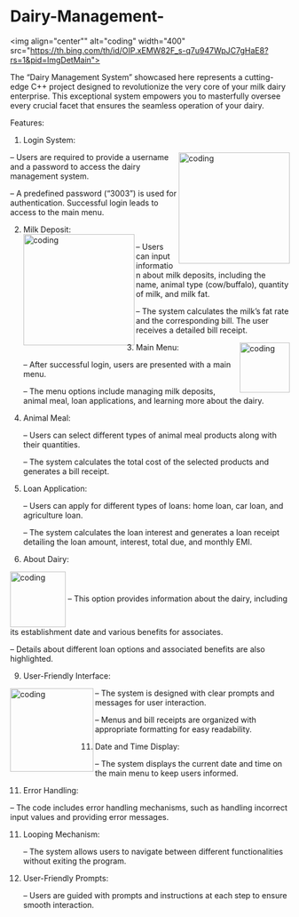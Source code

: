 
# Dairy-Management-
<img align="center"" alt="coding" width="400" src="https://th.bing.com/th/id/OIP.xEMW82F_s-q7u947WpJC7gHaE8?rs=1&pid=ImgDetMain">

The “Dairy Management System” showcased here represents a cutting-edge C++ project designed to revolutionize the very core of your milk dairy enterprise. This exceptional system empowers you to masterfully oversee every crucial facet that ensures the seamless operation of your dairy. 

Features:

1. Login System:
<img align="right" alt="coding" width="200" src="https://static.vecteezy.com/system/resources/previews/000/641/301/original/vector-web-login-form-template.jpg">
   – Users are required to provide a username and a password to access the dairy management system.

   – A predefined password (“3003”) is used for authentication. Successful login leads to access to the main menu.

2. Milk Deposit:
   <img align="left" alt="coding" width="200" src="https://th.bing.com/th/id/OIP.IfQEvgzby7aIajWNNGnJKAAAAA?rs=1&pid=ImgDetMain">

   – Users can input information about milk deposits, including the name, animal type (cow/buffalo), quantity of milk, and milk fat.

   – The system calculates the milk’s fat rate and the corresponding bill. The user receives a detailed bill receipt.

4. Main Menu:
    <img align="right" alt="coding" width="90" src="https://th.bing.com/th/id/OIP.41Lr9i4vfwViqiQYCUQIIgHaJo?rs=1&pid=ImgDetMain">

   – After successful login, users are presented with a main menu.

   – The menu options include managing milk deposits, animal meal, loan applications, and learning more about the dairy.

6. Animal Meal:

   – Users can select different types of animal meal products along with their quantities.

   – The system calculates the total cost of the selected products and generates a bill receipt.

7. Loan Application:

   – Users can apply for different types of loans: home loan, car loan, and agriculture loan.

   – The system calculates the loan interest and generates a loan receipt detailing the loan amount, interest, total due, and monthly EMI.

8. About Dairy:
<img align="center" alt="coding" width="100" src="https://food.amerikanki.com/wp-content/uploads/2020/11/Dairy-Products-Infographics.jpg">
   – This option provides information about the dairy, including its establishment date and various benefits for associates.

   – Details about different loan options and associated benefits are also highlighted.

9. User-Friendly Interface:
    
<img align="left" alt="coding" width="150" src="https://th.bing.com/th/id/OIP.WS3MrQR8ERzabUzXnHBaqwHaEk?rs=1&pid=ImgDetMain">
   – The system is designed with clear prompts and messages for user interaction.

   – Menus and bill receipts are organized with appropriate formatting for easy readability.

11. Date and Time Display:

   – The system displays the current date and time on the main menu to keep users informed.

11. Error Handling:

   – The code includes error handling mechanisms, such as handling incorrect input values and providing error messages.

11. Looping Mechanism:

    – The system allows users to navigate between different functionalities without exiting the program.

12. User-Friendly Prompts:

    – Users are guided with prompts and instructions at each step to ensure smooth interaction.

